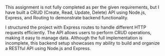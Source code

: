 This assignment is not fully completed as per the given requirements, but I have built a CRUD (Create, Read, Update, Delete) API using Node.js, Express, and Routing to demonstrate backend functionality.

I structured the project with Express routes to handle different HTTP requests efficiently. The API allows users to perform CRUD operations, making it easy to manage data.
Although the full implementation is incomplete, this backend setup showcases my ability to build and organize a RESTful API using Node.js and Express.
